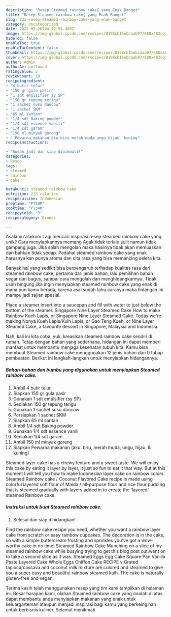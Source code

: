 ```yaml
---
description: "Resep Steamed rainbow cake{ yang Enak Banget"
title: "Resep Steamed rainbow cake{ yang Enak Banget"
slug: 821-resep-steamed-rainbow-cake-yang-enak-banget
category: Uncategorized
date: 2022-07-26T04:12:59.489Z
image: https://img-global.cpcdn.com/recipes/8198cb15ebcaab97/680x482cq70/steamed-rainbow-cake-foto-resep-utama.jpg
hideToc: false
enableToc: true
enableTocContent: false
thumbnail: https://img-global.cpcdn.com/recipes/8198cb15ebcaab97/680x482cq70/steamed-rainbow-cake-foto-resep-utama.jpg
cover: https://img-global.cpcdn.com/recipes/8198cb15ebcaab97/680x482cq70/steamed-rainbow-cake-foto-resep-utama.jpg
author: Admin
authorAv: notfound
ratingvalue: 5
reviewcount: 10
recipeingredient:
- "4 butir telur"
- "150 gr gula pasir"
- "1 sdt emulsifier sy SP"
- "150 gr tepung terigu"
- "1 sachet susu dancow"
- "1 sachet SKM"
- "65 ml santan"
- "1/4 sdt Baking powder"
- "1/4 sdt essence vanili"
- "1/4 sdt garam"
- "150 ml minyak goreng"
- " Pewarna makanan aku biru merah muda ungu hijau  kuning"
recipeinstructions:

- "Sudah jadi dan siap dinikmati!"
categories:
- Resep
tags:
- steamed
- rainbow
- cake

katakunci: steamed rainbow cake 
nutrition: 223 calories
recipecuisine: Indonesian
preptime: "PT18M"
cooktime: "PT34M"
recipeyield: "3"
recipecategory: Dinner

---
```



Asalamu'alaikum Lagi mencari inspirasi resep steamed rainbow cake yang unik? Cara menyiapkannya memang Agak tidak terlalu sulit namun tidak gampang juga. Jika salah mengolah maka hasilnya tidak akan memuaskan dan bahkan tidak sedap. Padahal steamed rainbow cake yang enak harusnya kan punya aroma dan cita rasa yang bisa memancing selera kita.


Banyak hal yang sedikit bisa berpengaruh terhadap kualitas rasa dari steamed rainbow cake, pertama dari jenis bahan, lalu pemilihan bahan segar dan bagus, sampai cara mengolah dan menghidangkannya. Tidak usah bingung jika ingin menyiapkan steamed rainbow cake yang enak di mana pun kamu berada, karena asal sudah tahu caranya maka hidangan ini mampu jadi sajian spesial.

Place a steamer insert into a saucepan and fill with water to just below the bottom of the steamer. Singapore Nine Layer Steamed Cake How to make Rainbow Kueh Lapis, or Singapore Nine Layer Steamed Cake. Today we&#39;re making Nonya Kueh Lapis/Kuih Lapis, or Gao Teng Kueh, or Nine Layer Steamed Cake, a favourite dessert in Singapore, Malaysia and Indonesia.


Nah, kali ini kita coba, yuk, kreasikan steamed rainbow cake sendiri di rumah. Tetap dengan bahan yang sederhana, hidangan ini dapat memberi manfaat untuk membantu menjaga kesehatan tubuh kita. Kamu bisa membuat Steamed rainbow cake menggunakan 12 jenis bahan dan 0 tahap pembuatan. Berikut ini langkah-langkah untuk menyiapkan hidangannya.

<!--inarticleads1-->

##### Bahan-bahan dan bumbu yang digunakan untuk menyiapkan Steamed rainbow cake:

1. Ambil 4 butir telur
1. Siapkan 150 gr gula pasir
1. Gunakan 1 sdt emulsifier (sy SP)
1. Sediakan 150 gr tepung terigu
1. Gunakan 1 sachet susu dancow
1. Persiapkan 1 sachet SKM
1. Siapkan 65 ml santan
1. Ambil 1/4 sdt Baking powder
1. Gunakan 1/4 sdt essence vanili
1. Sediakan 1/4 sdt garam
1. Ambil 150 ml minyak goreng
1. Siapkan  Pewarna makanan (aku: biru, merah muda, ungu, hijau, &amp; kuning)


Steamed layer cake has a chewy texture and a sweet taste. We will enjoy this cake by eating it layer by layer, it just so fun to eat it that way. But at this moment I will tell you how to make Indonesian layer cake on rainbow colors. Steamed Rainbow cake / Coconut Flavored Cake recipe is made using colorful layered soft flour of Maida / all-purpose flour and rice flour pudding that is steamed gradually with layers added in to create the &#39;layered&#39; steamed Rainbow cake. 

<!--inarticleads2-->

##### Instruksi untuk buat Steamed rainbow cake:


1. Selesai dan siap dihidangkan!

Find the rainbow cake recipe you need, whether you want a rainbow layer cake from scratch or easy rainbow cupcakes. The decoration is in the cake, so with a simple buttercream frosting and sprinkles you&#39;ve got a wow-worthy cake in no time! Steamed Rainbow Cake Munching on a slice of my steamed rainbow cake while busying trying to get this blog post out.went on to take a second slice as it was. Steamed Eggs Egg Cake Square Pan Vanilla Paste Layered Cake Whole Eggs Chiffon Cake RECIPE v Grated tapioca/cassava and coconut milk mixture are colored and steamed to give you a super easy and beautiful rainbow steamed kuih. The cake is naturally gluten-free and vegan. 

Terima kasih telah menggunakan resep yang tim kami tampilkan di halaman ini. Besar harapan kami, olahan Steamed rainbow cake yang mudah di atas dapat membantu anda menyiapkan makanan yang enak untuk keluarga/teman ataupun menjadi inspirasi bagi kamu yang berkeinginan untuk berbisnis kuliner. Selamat menikmati
